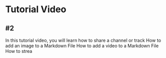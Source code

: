 # Tutorial  Video
## #2

In this tutorial video, you will learn how to share a channel or track
How to add an image to a Markdown File
How to add a video to a Markdown File
How to strea